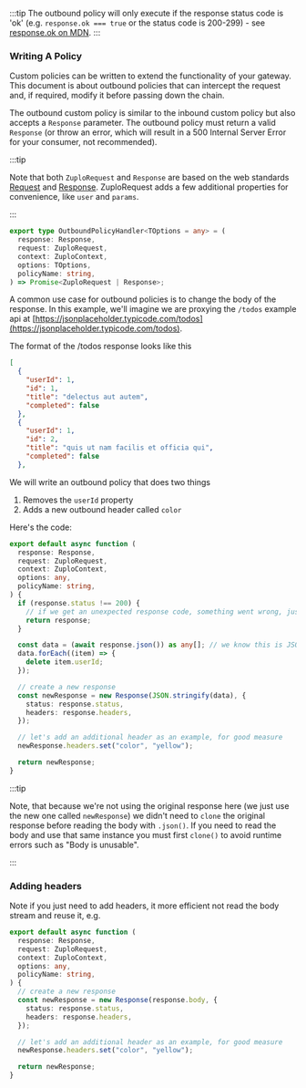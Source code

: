 :::tip
The outbound policy will only execute if the response status code is 'ok' 
(e.g. `response.ok === true` or the status code is 200-299) - see 
[response.ok on MDN](https://developer.mozilla.org/en-US/docs/Web/API/Response/ok). 
:::

### Writing A Policy

Custom policies can be written to extend the functionality of your gateway. This
document is about outbound policies that can intercept the request and, if
required, modify it before passing down the chain.

The outbound custom policy is similar to the inbound custom policy but also
accepts a `Response` parameter. The outbound policy must return a valid
`Response` (or throw an error, which will result in a 500 Internal Server Error
for your consumer, not recommended).

:::tip

Note that both `ZuploRequest` and `Response` are based on the web standards
[Request](https://developer.mozilla.org/en-US/docs/Web/API/request) and
[Response](https://developer.mozilla.org/en-US/docs/Web/API/Response).
ZuploRequest adds a few additional properties for convenience, like `user` and
`params`.

:::

```ts
export type OutboundPolicyHandler<TOptions = any> = (
  response: Response,
  request: ZuploRequest,
  context: ZuploContext,
  options: TOptions,
  policyName: string,
) => Promise<ZuploRequest | Response>;
```

A common use case for outbound policies is to change the body of the response.
In this example, we'll imagine we are proxying the `/todos` example api at
[https://jsonplaceholder.typicode.com/todos](https://jsonplaceholder.typicode.com/todos).

The format of the /todos response looks like this

```json
[
  {
    "userId": 1,
    "id": 1,
    "title": "delectus aut autem",
    "completed": false
  },
  {
    "userId": 1,
    "id": 2,
    "title": "quis ut nam facilis et officia qui",
    "completed": false
  },
```

We will write an outbound policy that does two things

1. Removes the `userId` property
2. Adds a new outbound header called `color`

Here's the code:

```ts
export default async function (
  response: Response,
  request: ZuploRequest,
  context: ZuploContext,
  options: any,
  policyName: string,
) {
  if (response.status !== 200) {
    // if we get an unexpected response code, something went wrong, just let the response flow
    return response;
  }

  const data = (await response.json()) as any[]; // we know this is JSON and an array
  data.forEach((item) => {
    delete item.userId;
  });

  // create a new response
  const newResponse = new Response(JSON.stringify(data), {
    status: response.status,
    headers: response.headers,
  });

  // let's add an additional header as an example, for good measure
  newResponse.headers.set("color", "yellow");

  return newResponse;
}
```

:::tip

Note, that because we're not using the original response here (we just use the
new one called `newResponse`) we didn't need to `clone` the original response
before reading the body with `.json()`. If you need to read the body and use
that same instance you must first `clone()` to avoid runtime errors such as
"Body is unusable".

:::

### Adding headers

Note if you just need to add headers, it more efficient not read the body stream
and reuse it, e.g.

```ts
export default async function (
  response: Response,
  request: ZuploRequest,
  context: ZuploContext,
  options: any,
  policyName: string,
) {
  // create a new response
  const newResponse = new Response(response.body, {
    status: response.status,
    headers: response.headers,
  });

  // let's add an additional header as an example, for good measure
  newResponse.headers.set("color", "yellow");

  return newResponse;
}
```
